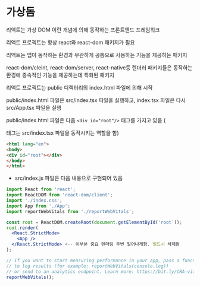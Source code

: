 # 가상돔
리액트는 가상 DOM 이란 개념에 의해 동작하는 프론트엔드 프레임워크

리액트 프로젝트는 항상 react와 react-dom 패키지가 필요

리액트는 앱이 동작하는 환경과 무관하게 공통으로 사용하는 기능을 제공하는 패키지

react-dom/cleint, react-dom/server, react-native등 렌더러 패키지들은 동작하는 환경에 종속적인 기능을 제공하는데 특화된 패키지

리액트 프로젝트는 public 디렉터리의 index.html 파일에 의해 시작

public/index.html 파일은 src/index.tsx 파일을 실행하고, index.tsx 파일은 다시 src/App.tsx 파일을 실행

public/index.html 파일은 다음 `<div id="root"/>` 태그를 가지고 있음 (<div> 태그는 src/index.tsx 파일을 동작시키는 역할을 함)
```html
<html lang="en">
<body>
<div id="root"></div>
</body>
</html>
```

- src/index.js 파일은 다음 내용으로 구현되어 있음
```jsx
import React from 'react';
import ReactDOM from 'react-dom/client';
import './index.css';
import App from './App';
import reportWebVitals from './reportWebVitals';

const root = ReactDOM.createRoot(document.getElementById('root'));
root.render(
  <React.StrictMode>
    <App />
  </React.StrictMode> <-- 이부분 중요 렌더링 두번 일어나게함. 빌드시 삭제됨 
);

// If you want to start measuring performance in your app, pass a function
// to log results (for example: reportWebVitals(console.log))
// or send to an analytics endpoint. Learn more: https://bit.ly/CRA-vitals
reportWebVitals();
```